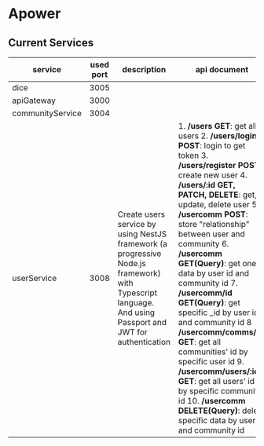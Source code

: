 # Apower

## Current Services

| service | used port | description | api document |
| --- | --- | --- | --- |
| dice | 3005 |
| apiGateway | 3000 |
| communityService | 3004 |
| userService | 3008 | Create users service by using NestJS framework (a progressive Node.js framework) with Typescript language. And using Passport and JWT for authentication | 1. **/users GET**: get all users 2. **/users/login POST**: login to get token 3. **/users/register POST**: create new user 4. **/users/:id GET, PATCH, DELETE**: get, update, delete user 5. **/usercomm POST**: store "relationship" between user and community 6. **/usercomm GET(Query)**: get one data by user id and community id 7. **/usercomm/id GET(Query)**: get specific _id by user id and community id 8 **/usercomm/comms/:id GET**: get all communities' id by specific user id 9. **/usercomm/users/:id GET**: get all users' id by specific community id 10. **/usercomm DELETE(Query)**: delete specific data by user id and community id |